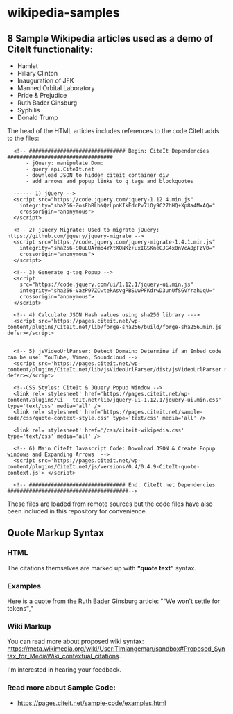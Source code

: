 # wikipedia-samples

## 8 Sample Wikipedia articles used as a demo of CiteIt functionality:
  * Hamlet
  * Hillary Clinton
  * Inauguration of JFK
  * Manned Orbital Laboratory
  * Pride & Prejudice
  * Ruth Bader Ginsburg
  * Syphilis
  * Donald Trump

The head of the HTML articles includes references to the code CiteIt adds to the files:


```
  <!-- ############################### Begin: CiteIt Dependencies ##################################
      - jQuery: manipulate Dom: 
      - query api.CiteIt.net
      - download JSON to hidden citeit_container div
      - add arrows and popup links to q tags and blockquotes

  ------ 1) jQuery -->
  <script src="https://code.jquery.com/jquery-1.12.4.min.js"   
	integrity="sha256-ZosEbRLbNQzLpnKIkEdrPv7lOy9C27hHQ+Xp8a4MxAQ="   
	crossorigin="anonymous">
  </script>

  <!-- 2) jQuery Migrate: Used to migrate jQuery: https://github.com/jquery/jquery-migrate -->
  <script src="https://code.jquery.com/jquery-migrate-1.4.1.min.js" 
	integrity="sha256-SOuLUArmo4YXtXONKz+uxIGSKneCJG4x0nVcA0pFzV0=" 
	crossorigin="anonymous">
  </script>

  <!-- 3) Generate q-tag Popup -->
  <script   
	src="https://code.jquery.com/ui/1.12.1/jquery-ui.min.js"   
	integrity="sha256-VazP97ZCwtekAsvgPBSUwPFKdrwD3unUfSGVYrahUqU="   
	crossorigin="anonymous">
  </script>

  <!-- 4) Calculate JSON Hash values using sha256 library --->
  <script src='https://pages.citeit.net/wp-content/plugins/CiteIt.net/lib/forge-sha256/build/forge-sha256.min.js' defer></script>


  <!-- 5) jsVideoUrlParser: Detect Domain: Determine if an Embed code can be use: YouTube, Vimeo, Soundcloud -->
  <script src='https://pages.citeit.net/wp-content/plugins/CiteIt.net/lib/jsVideoUrlParser/dist/jsVideoUrlParser.min.js' defer></script>

  <!--CSS Styles: CiteIt & JQuery Popup Window -->
  <link rel='stylesheet' href='https://pages.citeit.net/wp-content/plugins/Ci 	teIt.net/lib/jquery-ui-1.12.1/jquery-ui.min.css' type='text/css' media='all' />
  <link rel='stylesheet' href='https://pages.citeit.net/sample-code/css/quote-context-style.css' type='text/css' media='all' />

  <link rel='stylesheet' href='/css/citeit-wikipedia.css' type='text/css' media='all' />

  <!-- 6) Main CiteIt Javascript Code: Download JSON & Create Popup windows and Expanding Arrows  -->
  <script src='https://pages.citeit.net/wp-content/plugins/CiteIt.net/js/versions/0.4/0.4.9-CiteIt-quote-context.js'> </script>

  <!-- ############################### End: CiteIt.net Dependencies #######################################-->
```

These files are loaded from remote sources but the code files have also been included in this repository for convenience.

## Quote Markup Syntax

### HTML
The citations themselves are marked up with **<q cite="URL">quote text</q>** syntax.

### Examples
Here is a quote from the Ruth Bader Ginsburg article:
"<q cite="https://www.washingtonpost.com/wp-dyn/content/article/2007/08/23/AR2007082300903_pf.html">We won't settle for tokens</q>,"


### Wiki Markup
You can read more about proposed wiki syntax:
https://meta.wikimedia.org/wiki/User:Timlangeman/sandbox#Proposed_Syntax_for_MediaWiki_contextual_citations.  

I'm interested in hearing your feedback.

### Read more about Sample Code:
  * https://pages.citeit.net/sample-code/examples.html